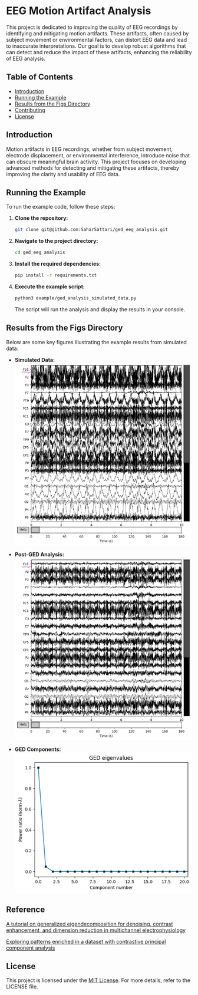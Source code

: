 # EEG Motion Artifact Analysis

This project is dedicated to improving the quality of EEG recordings by identifying and mitigating motion artifacts. These artifacts, often caused by subject movement or environmental factors, can distort EEG data and lead to inaccurate interpretations. Our goal is to develop robust algorithms that can detect and reduce the impact of these artifacts, enhancing the reliability of EEG analysis.

## Table of Contents
- [Introduction](#introduction)
- [Running the Example](#running-the-example)
- [Results from the Figs Directory](#results-from-the-figs-directory)
- [Contributing](#contributing)
- [License](#license)

## Introduction
Motion artifacts in EEG recordings, whether from subject movement, electrode displacement, or environmental interference, introduce noise that can obscure meaningful brain activity. This project focuses on developing advanced methods for detecting and mitigating these artifacts, thereby improving the clarity and usability of EEG data.

## Running the Example

To run the example code, follow these steps:

1. **Clone the repository:**

    ```bash
    git clone git@github.com:SaharSattari/ged_eeg_analysis.git
    ```

2. **Navigate to the project directory:**

    ```bash
    cd ged_eeg_analysis
    ```

3. **Install the required dependencies:**

    ```bash
    pip install -r requirements.txt
    ```

4. **Execute the example script:**

    ```bash
    python3 example/ged_analysis_simulated_data.py
    ```

    The script will run the analysis and display the results in your console.

## Results from the Figs Directory
Below are some key figures illustrating the example results from simulated data:

- **Simulated Data:**
  ![Simulated data](figs/Artifactual.png)

- **Post-GED Analysis:**
  ![Post-GED simulated data](figs/PostGED.png)

- **GED Components:**
  ![GED Components](figs/GED_Components.png)

## Reference
[A tutorial on generalized eigendecomposition for denoising, contrast enhancement, and dimension reduction in multichannel electrophysiology](https://www.sciencedirect.com/science/article/pii/S1053811921010806)

[Exploring patterns enriched in a dataset with contrastive principal component analysis](https://www.nature.com/articles/s41467-018-04608-8)

## License
This project is licensed under the [MIT License](LICENSE). For more details, refer to the LICENSE file.